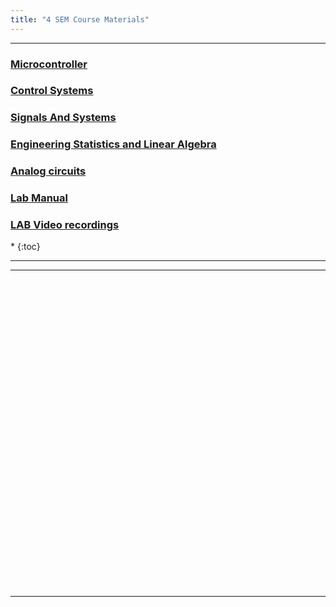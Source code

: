 ```yaml
---
title: "4 SEM Course Materials"
---
```

 <hr>


<h3>  
    <a  target="_blank" href="https://drive.google.com/drive/folders/1jM4HBT-tApww0z-nAOk46kk17Ia4jH3Q?usp=sharing"> 
       Microcontroller
    </a>

</h3>
<h3>  
    <a  target="_blank" href="https://drive.google.com/drive/folders/1iUbqxGc-vpTlqd_Am79FMmJRwg5v5APm?usp=sharing"> 
       Control Systems
    </a>

</h3>

<h3>  
    <a  target="_blank" href="https://drive.google.com/drive/folders/1ZSSiivshZuvmsydwpaxhU4S56jIQ3nl6?usp=sharing"> 
       Signals And Systems
    </a>

</h3>
<h3>  
    <a  target="_blank" href="https://drive.google.com/drive/folders/18TtCiKMJ6fGADFUT491i_o_WjIlLnUV4?usp=sharing"> 
       Engineering Statistics and Linear Algebra
    </a>

</h3>

<h3>  
    <a  target="_blank" href="https://drive.google.com/drive/folders/1kKLN8czyvjk6UcHgiy1ExslxQqIhm76C?usp=sharing"> 
       Analog circuits
    </a>

</h3>


<h3>  
    <a  target="_blank" href="https://drive.google.com/drive/folders/1MZz7YbFi1BwNzfM-hCWThMmxXWVYXLmu?usp=sharing"> 
       Lab Manual 
    </a>

</h3>
<h3>  
    <a  target="_blank" href="https://drive.google.com/drive/folders/1Ost5Dg_s1FueOTch6DGOHfpj-mlsWAhj "> 
      LAB Video recordings
    </a>

</h3>




<nav class="toc" markdown="1">
*   
{:toc}
</nav>

<hr>


<hr>

<br><br><br><br><br><br><br><br><br><br><br><br><br><br><br><br><br><br><br><br><br><br><br><br><br><br><br><br><br>


<hr>
